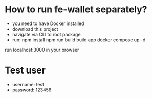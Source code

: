 # How to run fe-wallet separately?

- you need to have Docker installed
- download this project
- navigate via CLI to root package
- run:
  npm install
  npm run build build app
  docker compose up -d

run localhost:3000 in your browser

# Test user

- username: test
- password: 123456
